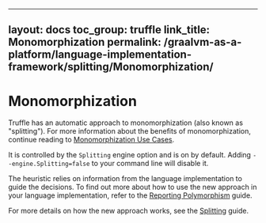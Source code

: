
---
layout: docs
toc_group: truffle
link_title: Monomorphization
permalink: /graalvm-as-a-platform/language-implementation-framework/splitting/Monomorphization/
---
# Monomorphization

Truffle has an automatic approach to monomorphization (also known as "splitting"). For more information about the benefits of monomorphization, continue reading to [Monomorphization Use Cases](MonomorphizationUseCases.md).

It is controlled by the `Splitting` engine option and is on by default.
Adding `--engine.Splitting=false` to your command line will disable it.

The heuristic relies on information from the language implementation to guide the decisions. To find out more about how to use the new approach in your language implementation, refer to the [Reporting Polymorphism](ReportingPolymorphism.md) guide.

For more details on how the new approach works, see the [Splitting](Splitting.md) guide.
